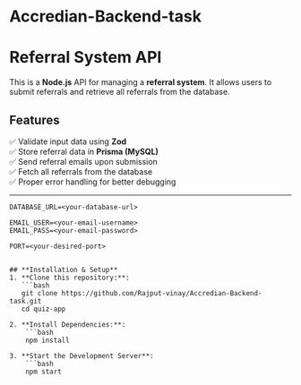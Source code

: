 # Accredian-Backend-task

# Referral System API

This is a **Node.js** API for managing a **referral system**. It allows users to submit referrals and retrieve all referrals from the database.

## Features
✅ Validate input data using **Zod**  
✅ Store referral data in **Prisma (MySQL)**  
✅ Send referral emails upon submission  
✅ Fetch all referrals from the database  
✅ Proper error handling for better debugging  

---
```plaintext
DATABASE_URL=<your-database-url>

EMAIL_USER=<your-email-username>
EMAIL_PASS=<your-email-password>

PORT=<your-desired-port>


## **Installation & Setup**
1. **Clone this repository:**:
   ```bash
   git clone https://github.com/Rajput-vinay/Accredian-Backend-task.git
   cd quiz-app
   
2. **Install Dependencies:**:
    ```bash
    npm install

3. **Start the Development Server**:
    ```bash
    npm start

